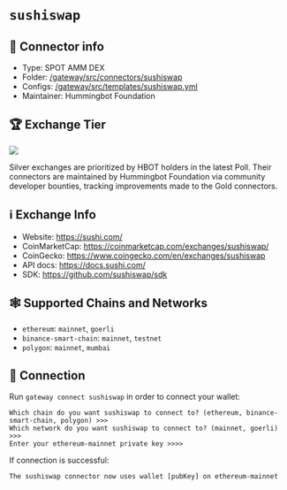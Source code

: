 # `sushiswap`

## 📁 Connector info

* Type: SPOT AMM DEX
* Folder: [/gateway/src/connectors/sushiswap](https://github.com/hummingbot/gateway/tree/main/src/connectors/sushiswap)
* Configs: [/gateway/src/templates/sushiswap.yml](https://github.com/hummingbot/gateway/tree/main/src/templates/sushiswap.yml)
* Maintainer: Hummingbot Foundation

## 🏆 Exchange Tier

![](https://img.shields.io/static/v1?label=Hummingbot&message=SILVER&color=white)

Silver exchanges are prioritized by HBOT holders in the latest Poll. Their connectors are maintained by Hummingbot Foundation via community developer bounties, tracking improvements made to the Gold connectors.

## ℹ️ Exchange Info

* Website: <https://sushi.com/>
* CoinMarketCap: <https://coinmarketcap.com/exchanges/sushiswap/>
* CoinGecko: <https://www.coingecko.com/en/exchanges/sushiswap>
* API docs: <https://docs.sushi.com/>
* SDK: <https://github.com/sushiswap/sdk>

## 🕸️ Supported Chains and Networks

* `ethereum`: `mainnet`, `goerli`
* `binance-smart-chain`: `mainnet`, `testnet`
* `polygon`: `mainnet`, `mumbai`

## 🔑 Connection

Run `gateway connect sushiswap` in order to connect your wallet:

```
Which chain do you want sushiswap to connect to? (ethereum, binance-smart-chain, polygon) >>>
Which network do you want sushiswap to connect to? (mainnet, goerli) >>>
Enter your ethereum-mainnet private key >>>>
```

If connection is successful:

```
The sushiswap connector now uses wallet [pubKey] on ethereum-mainnet
```
